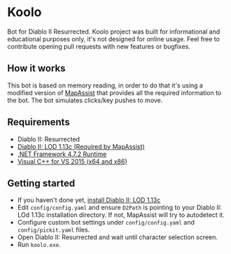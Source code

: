 # Koolo
Bot for Diablo II Resurrected. Koolo project was built for informational and educational purposes only, it's not designed
for online usage. Feel free to contribute opening pull requests with new features or bugfixes.

## How it works
This bot is based on memory reading, in order to do that it's using a modified version of [MapAssist](https://github.com/OneXDeveloper/MapAssist)
that provides all the required information to the bot. The bot simulates clicks/key pushes to move.

## Requirements
- Diablo II: Resurrected
- [Diablo II: LOD 1.13c (Required by MapAssist)](https://drive.google.com/file/d/1smkzc8kHnL86Ac1b0JuCN_O9RO9MJ-oQ/view)
- [.NET Framework 4.7.2 Runtime](https://dotnet.microsoft.com/en-us/download/dotnet-framework/net472)
- [Visual C++ for VS 2015 (x64 and x86)](https://www.microsoft.com/en-us/download/details.aspx?id=48145)

## Getting started
- If you haven't done yet, [install Diablo II: LOD 1.13c](https://github.com/OneXDeveloper/MapAssist/wiki/Installation#step-1-d2-lod-setup)
- Edit `config/config.yaml` and ensure `D2Path` is pointing to your Diablo II: LOd 1.13c installation directory.
If not, MapAssist will try to autodetect it.
- Configure custom bot settings under `config/config.yaml` and `config/pickit.yaml` files.
- Open Diablo II: Resurrected and wait until character selection screen.
- Run `koolo.exe`.